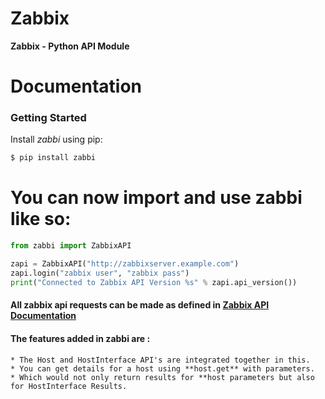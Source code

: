 # Zabbix
**Zabbix - Python API Module**

# Documentation
### Getting Started

Install *zabbi* using pip:

```bash
$ pip install zabbi
```

# You can now import and use zabbi like so:

```python
from zabbi import ZabbixAPI

zapi = ZabbixAPI("http://zabbixserver.example.com")
zapi.login("zabbix user", "zabbix pass")
print("Connected to Zabbix API Version %s" % zapi.api_version())
```

#### All zabbix api requests can be made as defined in [Zabbix API Documentation](https://www.zabbix.com/documentation/4.2/manual/api/reference)

#### The features added in zabbi are :
```doc
* The Host and HostInterface API's are integrated together in this.
* You can get details for a host using **host.get** with parameters.
* Which would not only return results for **host parameters but also for HostInterface Results.
```
